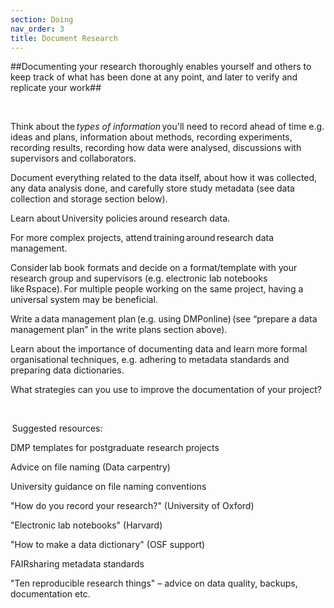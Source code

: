 ```yaml
---
section: Doing
nav_order: 3
title: Document Research
---
```


##Documenting your research thoroughly enables yourself and others to keep track of what has been done at any point, and later to verify and replicate your work##

  

  Think about the *types of information* you'll need to record ahead of time e.g. ideas and plans, information about methods, recording experiments, recording results, recording how data were analysed, discussions with supervisors and collaborators.  

  Document everything related to the data itself, about how it was collected, any data analysis done, and carefully store study metadata (see data collection and storage section below). 

  Learn about University policies around research data.  

For more complex projects, attend training around research data management.  

Consider lab book formats and decide on a format/template with your research group and supervisors (e.g. electronic lab notebooks like Rspace). For multiple people working on the same project, having a universal system may be beneficial. 

Write a data management plan (e.g. using DMPonline) (see “prepare a data management plan” in the write plans section above). 

Learn about the importance of documenting data and learn more formal organisational techniques, e.g. adhering to metadata standards and preparing data dictionaries. 

 

 

What strategies can you use to improve the documentation of your project? 

  

 Suggested resources:  

DMP templates for postgraduate research projects  

Advice on file naming (Data carpentry)  

University guidance on file naming conventions  

"How do you record your research?" (University of Oxford)  

"Electronic lab notebooks" (Harvard)  

"How to make a data dictionary" (OSF support)  

FAIRsharing metadata standards  

"Ten reproducible research things" – advice on data quality, backups, documentation etc.  

 

 
